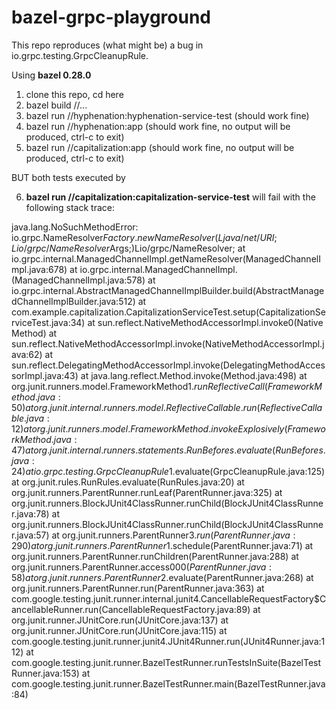 # bazel-grpc-playground
This repo reproduces (what might be) a bug in io.grpc.testing.GrpcCleanupRule.

Using <b>bazel 0.28.0</b>

1.  clone this repo, cd here
2.  bazel build //...
3.  bazel run //hyphenation:hyphenation-service-test (should work fine)
4.  bazel run //hyphenation:app (should work fine, no output will be produced, ctrl-c to exit)
5.  bazel run //capitalization:app (should work fine, no output will be produced, ctrl-c to exit)

BUT both tests executed by

6.  <b>bazel run //capitalization:capitalization-service-test</b>  will fail with the following stack trace:


java.lang.NoSuchMethodError: io.grpc.NameResolver$Factory.newNameResolver(Ljava/net/URI;Lio/grpc/NameResolver$Args;)Lio/grpc/NameResolver;
	at io.grpc.internal.ManagedChannelImpl.getNameResolver(ManagedChannelImpl.java:678)
	at io.grpc.internal.ManagedChannelImpl.<init>(ManagedChannelImpl.java:578)
	at io.grpc.internal.AbstractManagedChannelImplBuilder.build(AbstractManagedChannelImplBuilder.java:512)
	at com.example.capitalization.CapitalizationServiceTest.setup(CapitalizationServiceTest.java:34)
	at sun.reflect.NativeMethodAccessorImpl.invoke0(Native Method)
	at sun.reflect.NativeMethodAccessorImpl.invoke(NativeMethodAccessorImpl.java:62)
	at sun.reflect.DelegatingMethodAccessorImpl.invoke(DelegatingMethodAccessorImpl.java:43)
	at java.lang.reflect.Method.invoke(Method.java:498)
	at org.junit.runners.model.FrameworkMethod$1.runReflectiveCall(FrameworkMethod.java:50)
	at org.junit.internal.runners.model.ReflectiveCallable.run(ReflectiveCallable.java:12)
	at org.junit.runners.model.FrameworkMethod.invokeExplosively(FrameworkMethod.java:47)
	at org.junit.internal.runners.statements.RunBefores.evaluate(RunBefores.java:24)
	at io.grpc.testing.GrpcCleanupRule$1.evaluate(GrpcCleanupRule.java:125)
	at org.junit.rules.RunRules.evaluate(RunRules.java:20)
	at org.junit.runners.ParentRunner.runLeaf(ParentRunner.java:325)
	at org.junit.runners.BlockJUnit4ClassRunner.runChild(BlockJUnit4ClassRunner.java:78)
	at org.junit.runners.BlockJUnit4ClassRunner.runChild(BlockJUnit4ClassRunner.java:57)
	at org.junit.runners.ParentRunner$3.run(ParentRunner.java:290)
	at org.junit.runners.ParentRunner$1.schedule(ParentRunner.java:71)
	at org.junit.runners.ParentRunner.runChildren(ParentRunner.java:288)
	at org.junit.runners.ParentRunner.access$000(ParentRunner.java:58)
	at org.junit.runners.ParentRunner$2.evaluate(ParentRunner.java:268)
	at org.junit.runners.ParentRunner.run(ParentRunner.java:363)
	at com.google.testing.junit.runner.internal.junit4.CancellableRequestFactory$CancellableRunner.run(CancellableRequestFactory.java:89)
	at org.junit.runner.JUnitCore.run(JUnitCore.java:137)
	at org.junit.runner.JUnitCore.run(JUnitCore.java:115)
	at com.google.testing.junit.runner.junit4.JUnit4Runner.run(JUnit4Runner.java:112)
	at com.google.testing.junit.runner.BazelTestRunner.runTestsInSuite(BazelTestRunner.java:153)
	at com.google.testing.junit.runner.BazelTestRunner.main(BazelTestRunner.java:84)




